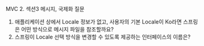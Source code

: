 MVC 2. 섹션3 메시지, 국제화 질문
1. 애플리케이션 상에서 Locale 정보가 없고, 사용자의 기본 Locale이 Ko라면 스프링은 어떤 방식으로 메시지 파일을 참조할까요?
2. 스프링이 Locale 선택 방식을 변경할 수 있도록 제공하는 인터페이스의 이름은?